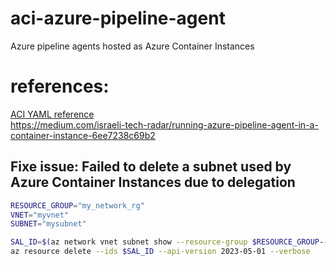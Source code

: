 # aci-azure-pipeline-agent
Azure pipeline agents hosted as Azure Container Instances

# references:

[ACI YAML reference](https://learn.microsoft.com/en-us/azure/container-instances/container-instances-reference-yaml)  
https://medium.com/israeli-tech-radar/running-azure-pipeline-agent-in-a-container-instance-6ee7238c69b2  


## Fixe issue: Failed to delete a subnet used by Azure Container Instances due to delegation

```bash
RESOURCE_GROUP="my_network_rg"
VNET="myvnet"
SUBNET="mysubnet"

SAL_ID=$(az network vnet subnet show --resource-group $RESOURCE_GROUP--vnet-name $VNET --name $SUBNET --query id --output tsv)/providers/Microsoft.ContainerInstance/serviceAssociationLinks/default
az resource delete --ids $SAL_ID --api-version 2023-05-01 --verbose
```

